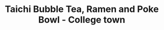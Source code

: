 ---
layout: place
title: "Taichi Bubble Tea, Ramen and Poke Bowl - College town"
permalink: /new-york/rochester/taichi-bubble-tea-ramen-and-poke-bowl-college-town.html
stateAbbr: NY
stateName: New York
cityName: Rochester
seo:
  name: "Taichi Bubble Tea, Ramen and Poke Bowl - College town"
  type: Restaurant
  links: null
description: "Taichi Bubble Tea, Ramen and Poke Bowl - College town serves delicious sushi in Rochester, New York. Try fresh Japanese dishes for a great dining experience. "
place_id: ChIJ120_5dG01okRMTkrkrGwhZ8
photos:
  - name: >-
      places/ChIJ120_5dG01okRMTkrkrGwhZ8/photos/AeeoHcLglmVmVQP874GYreWIRQZFuvYeNFgwrRSrdprTRZDXjtEX0nkw4UYtGJukJqqUD7t7kYShtmx95_q71YCijYvgbX0GOpn77uRWKoHrp7_FQKI_GbbqaBIfCl4LLwyDmKZS7wIJ-CxKzv1XWAMFyxzxiNdwD9VBicAg8BTJQbtTCUPufD2Nx0IG8dSu1t4ylRNj9xRXeQG1PKqgW4FMgsG_zO-F6uWkE-524aKkqa6IO6fEc3T2AePry50BJYoJyxqg0caW08dus0CCmg-McPeeUzAE7eQVfjGGYrP8MmKRIg
    widthPx: 2208
    heightPx: 1243
    authorAttributions:
      - displayName: Taichi Bubble Tea, Ramen and Poke Bowl - College town
        uri: https://maps.google.com/maps/contrib/112653825116017250463
        photoUri: >-
          https://lh3.googleusercontent.com/a-/ALV-UjWHeNU5SFwwMh8tznlC4zChE3bH2V7hqMElrfG87V210hEqqYRC=s100-p-k-no-mo
    flagContentUri: >-
      https://www.google.com/local/imagery/report/?cb_client=maps_api_places.places_api&image_key=!1e10!2sAF1QipPzf629e7izDiAI1cltBmqD95PGbJVfq0EbMCES&hl=en-US
    googleMapsUri: >-
      https://www.google.com/maps/place//data=!3m4!1e2!3m2!1sAF1QipPzf629e7izDiAI1cltBmqD95PGbJVfq0EbMCES!2e10!4m2!3m1!1s0x89d6b4d1e53f6dd7:0x9f85b0b1922b3931
  - name: >-
      places/ChIJ120_5dG01okRMTkrkrGwhZ8/photos/AeeoHcKdN2xVtp16o2LNPJhPbYPtS4HEJAmpWDEqXeLaEsYZigumOxXg2gA5yHbON-3oixjh-0fjruAG9Mu_d0vDYP15IxdNbqwdgMVfMAO3OEAg5hvnlNDac64NURFI1yVL54xNxrdQLxjPHNAd-ohtoTcvn0M9ThzORUDaxsXfu6QjjOK8iuGtXVyBlsCxBivfHfpHSkPMUaR26JhoyQlIiMoQeOk7T6t_I8IP7dmbEZHJsx0U8JWeKBn6x16Wycx7QAqv85oddT9EWoinlAr45lUeh56N6dj16OWC4v0z-HMLBw
    widthPx: 4800
    heightPx: 3428
    authorAttributions:
      - displayName: Taichi Bubble Tea, Ramen and Poke Bowl - College town
        uri: https://maps.google.com/maps/contrib/112653825116017250463
        photoUri: >-
          https://lh3.googleusercontent.com/a-/ALV-UjWHeNU5SFwwMh8tznlC4zChE3bH2V7hqMElrfG87V210hEqqYRC=s100-p-k-no-mo
    flagContentUri: >-
      https://www.google.com/local/imagery/report/?cb_client=maps_api_places.places_api&image_key=!1e10!2sAF1QipMkIVZUYdm3Znye6bRx21VzjqWreJ9a6H8ivvBm&hl=en-US
    googleMapsUri: >-
      https://www.google.com/maps/place//data=!3m4!1e2!3m2!1sAF1QipMkIVZUYdm3Znye6bRx21VzjqWreJ9a6H8ivvBm!2e10!4m2!3m1!1s0x89d6b4d1e53f6dd7:0x9f85b0b1922b3931
  - name: >-
      places/ChIJ120_5dG01okRMTkrkrGwhZ8/photos/AeeoHcK8Es_bI61mHAPDl16tcaqWZ7pEHTGzSKvTDj1dpSg6JwSTeOmg-txnZs7LszqpCS-ZXEGJz4NMq4Frgpquzin1BhI0eUWn4rKR8DDAwPimat-zqU0mAHe51dch7F980Opq7zAbitQNGsA1B-s5Wi8TsiLRKUScrSkBpF-GM-NqAprU2MJMCPfqFQp9kT062LDu31IaAmolicfLQD5Rc3CIrgHOd9zo9LXRxDqDqzdT2NcofhoYfbd21kmxFxB24LHz3FzIrtCvkkmWBbmxWiBbDak6Secy9_bQn9JreCsXFNdcmd_69uyLiHgUvz51Qhe9MdHjPshADlXRO3ifUCvrN1BerWsX7xh0P06NC3B0y2ZwslD0D0n2x4VP2uXIqryyM8lumo9jwRDhcu2fo5rWza9iaV85Pa0yw-bq1xg2pRfppuCoyXXiPWVi8wUn
    widthPx: 3024
    heightPx: 4032
    authorAttributions:
      - displayName: Gina C.
        uri: https://maps.google.com/maps/contrib/115506177821767295930
        photoUri: >-
          https://lh3.googleusercontent.com/a/ACg8ocKjeihyt3uyXZkyYqVcdErCc1TZIvYAsecN7-PQ0K4Forll3A=s100-p-k-no-mo
    flagContentUri: >-
      https://www.google.com/local/imagery/report/?cb_client=maps_api_places.places_api&image_key=!1e10!2sCIABIhAA3jqzqyJDJ2fAlCoACB5X&hl=en-US
    googleMapsUri: >-
      https://www.google.com/maps/place//data=!3m4!1e2!3m2!1sCIABIhAA3jqzqyJDJ2fAlCoACB5X!2e10!4m2!3m1!1s0x89d6b4d1e53f6dd7:0x9f85b0b1922b3931
  - name: >-
      places/ChIJ120_5dG01okRMTkrkrGwhZ8/photos/AeeoHcKvg4Yk36HJvw2p1z1Njr5n_XRjKzygmzn1_XNOKxDwcE6m0FQFunDvt4-m4KsQRsQc-nME-d7AigJwLPun4-V0RA-a0sncJJfWpQu_uIkNjjOhGA4mcHtt_5XHTTv_Y45Ka6lfMbixcMDl5FbpUwkl2P1DTGBTe2WAqa7QYW5TwzG4epMXRv7t2kRB-lX3m6iBzKpfAr22gB_QdMv3_VoKT3WglLDCxLrCBshtJ_VtESF6kP84pOxSNYjjXn9WzLx6qph7-5Y9h-7Ijh0DM5UISJ12AgSLOf3OmRbtVzOFamFQe1YB05EZkIir-IGxOWPDNzXIOyxvnDn6EXJOMsUOsLY7kHxvuUjOiN25hK8qiD_R2KE3G1mOgeSHTSs1DCsVp-wbjUUW4WwL_B0NoHZ9Gs89LD4HwA35Rz2UfPI
    widthPx: 4080
    heightPx: 3072
    authorAttributions:
      - displayName: Stephani Yarber
        uri: https://maps.google.com/maps/contrib/108653791029039185090
        photoUri: >-
          https://lh3.googleusercontent.com/a-/ALV-UjXPXRQyOOj_gEiIQijHjp5PL8wW4rTMqIKN6Ky_Qh_K5Ia9QEUA=s100-p-k-no-mo
    flagContentUri: >-
      https://www.google.com/local/imagery/report/?cb_client=maps_api_places.places_api&image_key=!1e10!2sCIHM0ogKEICAgIC51PGBSA&hl=en-US
    googleMapsUri: >-
      https://www.google.com/maps/place//data=!3m4!1e2!3m2!1sCIHM0ogKEICAgIC51PGBSA!2e10!4m2!3m1!1s0x89d6b4d1e53f6dd7:0x9f85b0b1922b3931
  - name: >-
      places/ChIJ120_5dG01okRMTkrkrGwhZ8/photos/AeeoHcIoIkUiFo5cKTFV5EUAXZqwVI4lD8fzRr1PV8tPlIQmk1UNSCdl-DEjShp6iiafW-UHyHppJH2JDVJx51b3yRbe-BOwiEQsAZ55h68ySaHuM9zlKqxGXpE8QMbU9RuJ2QC2aFiDBcTAXBxTg2Twblatf8GC6HRDGyaFbBDqkO6Yn66pQRgUgzQt6JBNa0BcMvwAzeCC-NcHcVST_vyQQMma9l4wfmyfDoTjokrO_I9noSQuAsYVjScTskgZpiviwrPBirGVBqOGXAqkBAMvPBwS6pCLDjjvQbbb17TfPRPs4nTJocfuHIrZPsGskhdJpBt7NRaJ0RG99rh6632kFsfAXBJCwhgu3oyCN6TcfzLi-O076i0iEkBMFZAPr7Cdf-1LRug-Lk8ejsyqM4ujmif_J-eqvrIN7LVeO2-rvszDP0Be
    widthPx: 4656
    heightPx: 3492
    authorAttributions:
      - displayName: Koki Tanaka
        uri: https://maps.google.com/maps/contrib/105464402541374645413
        photoUri: >-
          https://lh3.googleusercontent.com/a-/ALV-UjUkrEFIxSlzWq7AvKUyqSMhU3jS8YRG9blrEM3auzP5mKtkqQgK=s100-p-k-no-mo
    flagContentUri: >-
      https://www.google.com/local/imagery/report/?cb_client=maps_api_places.places_api&image_key=!1e10!2sCIHM0ogKEICAgICOmMi0yAE&hl=en-US
    googleMapsUri: >-
      https://www.google.com/maps/place//data=!3m4!1e2!3m2!1sCIHM0ogKEICAgICOmMi0yAE!2e10!4m2!3m1!1s0x89d6b4d1e53f6dd7:0x9f85b0b1922b3931
  - name: >-
      places/ChIJ120_5dG01okRMTkrkrGwhZ8/photos/AeeoHcJIbI10w0N0uzXnedMwmcp6gHFoDZT-tRzxJymtS9sHUJ0NSgCcchsDmCtKoDWzQZW2JVKd7RS0Z13xcmokE79m1aefW0QLmdNmCOtMuoa1cD1XDsi7VYWsoZvN3ZCdbdTBbYWH1xbHgJZeZlEdU4F3EJioiqd9NSqwBditV11CsgaH1iOZzMg2M7a1vsV0B144p24jgSfLdxJsx16TvGCWmt_aHJbpRq84zIu6AR5AVRtcAQ9uWpoKbLRHO8V93Ax4wOMpM_MLVRupDKA2THPxmR5Wa24fFq5vCNk8q543k9QhpwQ8SzcRx63jVk6Tc6O5sLLtJZls9-APP_wKnNSbNOIdJ2lnqQOutrggv2ZZ33KM9S6CqtM5jJjn3eRJOYaObTH5U9dvzAq7-4ftkROOtTpkHYcIFeWYPueUcVb18A
    widthPx: 3000
    heightPx: 4000
    authorAttributions:
      - displayName: Ash H
        uri: https://maps.google.com/maps/contrib/108805136985579233633
        photoUri: >-
          https://lh3.googleusercontent.com/a-/ALV-UjW9UiahCwBurEtJc3k7yCTzvDY0TyO_hdN-v7lt9P4GiStMq7T_kA=s100-p-k-no-mo
    flagContentUri: >-
      https://www.google.com/local/imagery/report/?cb_client=maps_api_places.places_api&image_key=!1e10!2sCIHM0ogKEICAgIDZy77yCQ&hl=en-US
    googleMapsUri: >-
      https://www.google.com/maps/place//data=!3m4!1e2!3m2!1sCIHM0ogKEICAgIDZy77yCQ!2e10!4m2!3m1!1s0x89d6b4d1e53f6dd7:0x9f85b0b1922b3931
  - name: >-
      places/ChIJ120_5dG01okRMTkrkrGwhZ8/photos/AeeoHcLav7UDufqkP0NOlVjWKMVzd6bUc-I80SHPlw2T2xAeTADTVbFMhjU430RhetOQzLbZe8mdrQyE6QeptO-LsR0IVmNsTqT7oZ493YugFGfpaX70f1dcwxGyuvIAhFAJxEEMms25nWbv8vDcj93F2FPpISYvt_bRUOOj5aQbvlguR5MHx6iQpHeyKkuixbZlQ3YgXNzPJ8b6QCzxhZOBD48UULTUEFTti__xM7PaMmBrxvf4_C3JuHTTvETRkCTnqzwvsKUYrKJuhAWQiFBZs39aLjBROO-Iq5LuHNy7pElPXTqW_cKvz85OVBArY3ae69AFmu-YLFTuA8Cg_JK_5xYk9zPeN_YA--uJck-CHzSCegT37OVT7IKa77BVO9TMaIeXKh16vV7wJ8RbjH247NNgq4ods1ubYmL0o0Fpbl0
    widthPx: 3000
    heightPx: 4000
    authorAttributions:
      - displayName: Shannon Ashley
        uri: https://maps.google.com/maps/contrib/102767948499082655606
        photoUri: >-
          https://lh3.googleusercontent.com/a-/ALV-UjX7D2txqfX_cJgbQlaWDo8Nykb0nr_4OUbdeWvax7Rtzd6bzPOImg=s100-p-k-no-mo
    flagContentUri: >-
      https://www.google.com/local/imagery/report/?cb_client=maps_api_places.places_api&image_key=!1e10!2sCIHM0ogKEICAgIDbnu_rZw&hl=en-US
    googleMapsUri: >-
      https://www.google.com/maps/place//data=!3m4!1e2!3m2!1sCIHM0ogKEICAgIDbnu_rZw!2e10!4m2!3m1!1s0x89d6b4d1e53f6dd7:0x9f85b0b1922b3931
  - name: >-
      places/ChIJ120_5dG01okRMTkrkrGwhZ8/photos/AeeoHcKke1uhu7RranDCLlYLEtko3plJy_15ouZTvxcky30NQhgWTJRaHBU07IcPN0EnigmiSomRpj7_MScqbCUvtOW1eK1Q3L-wArb_ufHpa_afLG9XUVC7YHfGfsF520x6ueqLYG_KD52M7ciTZ8XhjCxnZV1Tll0zvRiYqR-RPV8078I4r84TfPd1zTXQpzzQJiBs64ZCDn_OGRm29jUbeXcE6Z88ACvsxBJ-vp2ysoQ6vAXdYmB-rlM8Uf6gY_fDqj2kfl_XdE84Ktb022r8BZgPZqig_2395HXXlz-MemCGDm7aIw6bLhtlFQo7EWVOeaK0c5af82Tt0ENmPKd36E2OI19f9XWK4DADL_hDZ5vXkIJHtvXBptKczhqEfpbAj1NCeMCXF_FBycVw-vXCUE4JZPuE1ejI8lgkJH_1Ix4_gxdG
    widthPx: 2700
    heightPx: 4800
    authorAttributions:
      - displayName: Justin C
        uri: https://maps.google.com/maps/contrib/101663014033842281215
        photoUri: >-
          https://lh3.googleusercontent.com/a-/ALV-UjWyAiAHZDrr7mzE-GQcAbrX4hNv6Zu8LMT1ke2LlqJxeqoPo_xFCA=s100-p-k-no-mo
    flagContentUri: >-
      https://www.google.com/local/imagery/report/?cb_client=maps_api_places.places_api&image_key=!1e10!2sCIHM0ogKEICAgICfrOHy3QE&hl=en-US
    googleMapsUri: >-
      https://www.google.com/maps/place//data=!3m4!1e2!3m2!1sCIHM0ogKEICAgICfrOHy3QE!2e10!4m2!3m1!1s0x89d6b4d1e53f6dd7:0x9f85b0b1922b3931
  - name: >-
      places/ChIJ120_5dG01okRMTkrkrGwhZ8/photos/AeeoHcIMR0UI6SyfP4Nb3c1yqnrsqSItrQMpGB2rCmoJdtZuFxqsIE83qePwuINHH5snl4orkQTyl1awdWkKN6ThjnQpZ8ZUMJCPhe8jruQ7R0rqUOZR3HIJYDAexjPeomLUGDNvl9fd_5YflQW_8LgD4Ut5R0sk4_KcfN3bsmqkNp4BljaW7aLYEMmGGkm7kx2XBbxwRMytwOQf3a3ABR8c2qufhQf21joXaqU3wyw8JnRo8TAECVWUUnqxpINWwllLSNocIcR6o1IQbrPrA_NqIOaC3KuKpLTp0P2KYdrRK0suGZzBXMKGBfhBsc4mOUIwelnqFNP7oZmwabAFUJzfSfTdvXOfesVg6hv0EeEhJvg3r6Mpqa27jA6fpwWxd_IRDMPxRYuUnsn1a2DIuBeKT97W0hwaklIE8HMeh-QWYE7rPave
    widthPx: 3072
    heightPx: 4080
    authorAttributions:
      - displayName: Jhair Gallardo
        uri: https://maps.google.com/maps/contrib/103489351758008133953
        photoUri: >-
          https://lh3.googleusercontent.com/a-/ALV-UjUM0O3t9_k-Xgl_B5vaIO332oqwB76M5Cb-rG1FtEd3TpKnl0j3WA=s100-p-k-no-mo
    flagContentUri: >-
      https://www.google.com/local/imagery/report/?cb_client=maps_api_places.places_api&image_key=!1e10!2sCIHM0ogKEICAgID23qmOzwE&hl=en-US
    googleMapsUri: >-
      https://www.google.com/maps/place//data=!3m4!1e2!3m2!1sCIHM0ogKEICAgID23qmOzwE!2e10!4m2!3m1!1s0x89d6b4d1e53f6dd7:0x9f85b0b1922b3931
  - name: >-
      places/ChIJ120_5dG01okRMTkrkrGwhZ8/photos/AeeoHcLeejslj24R2nXm-sye-xvRgw6jQhU0ops8bwKCJZE5nolP8Be1_UmKoC9Pm9bAX1_qdeUkwAt7Uc6_ZT-SUginrww6hQFFyPcAytAFsvIDliMvWQYFOUupw4wQmNxHYFImYFCj3tlk3YsKFj_9A69zemDWMBelCzF8_iLlQcRd8ZGxIvC2xxQDcdb0eVWZs8QKfpIJ8xxDCSkG5l1cgO22m7Du-i24vXF774PEoDPDWKpa0DE8THNEQwy5rmjSDqSC14C-X_3kHCs4u-OSGuD0nJKQh8FcpjcxnfDfTTK80OfTiUgp7ww3ZuFGbTytSU7wRlzxqQ6lxCBZZesgjMtJAN-2JnjTYBOeJ_ImW9fkS0cn6xt2BQSQOE3HbtB_1AFnWo4rnJSE99qi7dIYuufo2VpuAYwmPC-O_7eYzVx8rY58
    widthPx: 2252
    heightPx: 4000
    authorAttributions:
      - displayName: Stephen Liu
        uri: https://maps.google.com/maps/contrib/112045990535971588682
        photoUri: >-
          https://lh3.googleusercontent.com/a-/ALV-UjWyHIoqOrfuMFT4i3aQGxooHTHcGdDklUIP5E57BwMqUtftOPNAng=s100-p-k-no-mo
    flagContentUri: >-
      https://www.google.com/local/imagery/report/?cb_client=maps_api_places.places_api&image_key=!1e10!2sCIHM0ogKEICAgIDXoMGTiAE&hl=en-US
    googleMapsUri: >-
      https://www.google.com/maps/place//data=!3m4!1e2!3m2!1sCIHM0ogKEICAgIDXoMGTiAE!2e10!4m2!3m1!1s0x89d6b4d1e53f6dd7:0x9f85b0b1922b3931
address: 1367 Mt Hope Ave, Rochester, NY 14620, USA
street: 1367 Mt Hope Ave
city: Rochester
state: NY
zip: '14620'
country: USA
neighborhood: Strong
latitude: '43.123084'
longitude: '-77.618686'
accessibility_options:
  wheelchairAccessibleParking: true
  wheelchairAccessibleEntrance: true
  wheelchairAccessibleRestroom: true
business_status: OPERATIONAL
name: Taichi Bubble Tea, Ramen and Poke Bowl - College town
google_maps_links:
  directionsUri: >-
    https://www.google.com/maps/dir//''/data=!4m7!4m6!1m1!4e2!1m2!1m1!1s0x89d6b4d1e53f6dd7:0x9f85b0b1922b3931!3e0
  placeUri: https://maps.google.com/?cid=11494787900641065265
  writeAReviewUri: >-
    https://www.google.com/maps/place//data=!4m3!3m2!1s0x89d6b4d1e53f6dd7:0x9f85b0b1922b3931!12e1
  reviewsUri: >-
    https://www.google.com/maps/place//data=!4m4!3m3!1s0x89d6b4d1e53f6dd7:0x9f85b0b1922b3931!9m1!1b1
  photosUri: >-
    https://www.google.com/maps/place//data=!4m3!3m2!1s0x89d6b4d1e53f6dd7:0x9f85b0b1922b3931!10e5
primary_type: Tea House
opening_hours:
  regular: null
  current: null
secondary_opening_hours:
  regular:
    weekdayDescriptions: null
    type: null
  current:
    weekdayDescriptions: null
    type: null
phone: null
price_level: null
price_range: null
rating: null
rating_count: 0
website: null
reviews: null
parking_options: null
payment_options: null
allow_dogs: null
curbside_pickup: null
delivery: null
dine_in: null
good_for_children: null
good_for_groups: null
good_for_sports: null
live_music: null
menu_for_children: null
outdoor_seating: null
reservable: null
restroom: null
serves_beer: null
serves_breakfast: null
serves_brunch: null
serves_cocktails: null
serves_coffee: null
serves_dinner: null
serves_dessert: null
serves_lunch: null
serves_vegetarian_food: null
serves_wine: null
takeout: null
update_category: essentials
summary: null

---